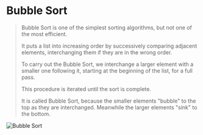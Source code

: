 # **Bubble Sort**

> Bubble Sort is one of the simplest sorting algorithms, but not one of the most efficient.
>
> It puts a list into increasing order by successively comparing adjacent elements, interchanging them if they are in the wrong order.
>
> To carry out the Bubble Sort, we interchange a larger element with a smaller one following it, starting at the beginning of the list, for a full pass.
>
> This procedure is iterated until the sort is complete.
>
> It is called Bubble Sort, because the smaller elements "bubble" to the top as they are interchanged.
> Meanwhile the larger elements "sink" to the bottom.

![Bubble Sort](https://res.cloudinary.com/practicaldev/image/fetch/s--AXL0Lmqr--/c_imagga_scale,f_auto,fl_progressive,h_900,q_auto,w_1600/https://miro.medium.com/max/388/1%2A7QsZkfrRGhAu5yxxeDdzsA.png)